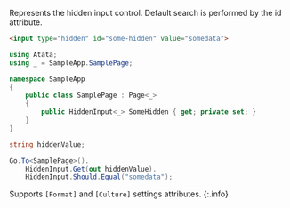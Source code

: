 Represents the hidden input control. Default search is performed by the id attribute.

```html
<input type="hidden" id="some-hidden" value="somedata">
```
```cs
using Atata;
using _ = SampleApp.SamplePage;

namespace SampleApp
{
    public class SamplePage : Page<_>
    {
        public HiddenInput<_> SomeHidden { get; private set; }
    }
}
```
```cs
string hiddenValue;

Go.To<SamplePage>().
    HiddenInput.Get(out hiddenValue).
    HiddenInput.Should.Equal("somedata");
```

Supports `[Format]` and `[Culture]` settings attributes.
{:.info}